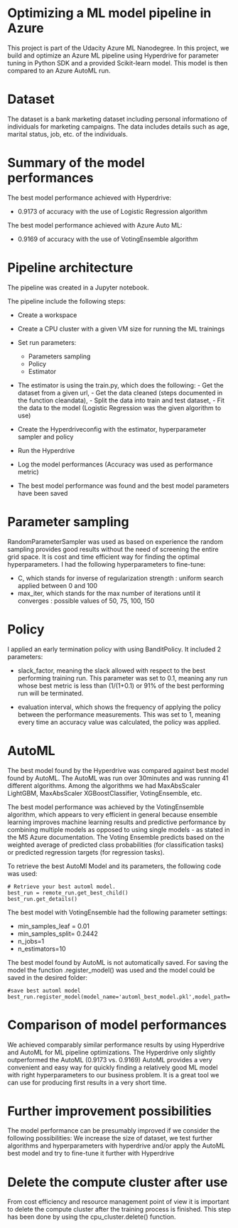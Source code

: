 # Optimizing a ML model pipeline in Azure

This project is part of the Udacity Azure ML Nanodegree. 
In this project, we build and optimize an Azure ML pipeline using Hyperdrive for parameter tuning in Python SDK and a provided Scikit-learn model. 
This model is then compared to an Azure AutoML run.

# Dataset

The dataset is a bank marketing dataset including personal informationo of individuals for marketing campaigns.
The data includes details such as age, marital status, job, etc. of the individuals.

# Summary of the model performances

The best model performance achieved with Hyperdrive: 
  - 0.9173 of accuracy with the use of Logistic Regression algorithm

The best model performance achieved with Azure Auto ML:
  - 0.9169 of accuracy with the use of VotingEnsemble algorithm

# Pipeline architecture
The pipeline was created in a Jupyter notebook.

The pipeline include the following steps:
- Create a workspace
- Create a CPU cluster with a given VM size for running the ML trainings
- Set run parameters:
  - Parameters sampling
  - Policy
  - Estimator
  
- The estimator is using the train.py, which does the following:
      - Get the dataset from a given url,
      - Get the data cleaned (steps documented in the function cleandata),
      - Split the data into train and test dataset,
      - Fit the data to the model (Logistic Regression was the given algorithm to use)
      
- Create the Hyperdriveconfig with the estimator, hyperparameter sampler and policy
- Run the Hyperdrive
- Log the model performances (Accuracy was used as performance metric)
- The best model performance was found and the best model parameters have been saved


# Parameter sampling

RandomParameterSampler was used as based on experience the random sampling provides good results without the need of screening the entire grid space.
It is cost and time efficient way for finding the optimal hyperparameters.
I had the following hyperparameters to fine-tune: 
- C, which stands for inverse of regularization strength : uniform search applied between 0 and 100
- max_iter, which stands for the max number of iterations until it converges : possible values of 50, 75, 100, 150

# Policy

I applied an early termination policy with using BanditPolicy.
It included 2 parameters:
- slack_factor, meaning the slack allowed with respect to the best performing training run. This parameter was set to 0.1, meaning any run whose best metric is less than (1/(1+0.1) or 91% of the best performing run will be terminated.

- evaluation interval, which shows the frequency of applying the policy between the performance measurements. This was set to 1, meaning every time an accuracy value was calculated, the policy was applied.

# AutoML

The best model found by the Hyperdrive was compared against best model found by AutoML.
The AutoML was run over 30minutes and was running 41 different algorithms.
Among the algorithms we had MaxAbsScaler LightGBM, MaxAbsScaler XGBoostClassifier, VotingEnsemble, etc.

The best model performance was achieved by the VotingEnsemble algorithm, which appears to very efficient in general because ensemble learning improves machine learning results and predictive performance by combining multiple models as opposed to using single models - as stated in the MS Azure documentation.
The Voting Ensemble predicts based on the weighted average of predicted class probabilities (for classification tasks) or predicted regression targets (for regression tasks).

To retrieve the best AutoMl Model and its parameters, the following code was used:

    # Retrieve your best automl model.
    best_run = remote_run.get_best_child()
    best_run.get_details()

The best model with VotingEnsemble had the following parameter settings:
- min_samples_leaf = 0.01
- min_samples_split= 0.2442
- n_jobs=1
- n_estimators=10

The best model found by AutoML is not automatically saved. For saving the model the function .register_model() was used and the model could be saved in the desired folder:

    #save best automl model
    best_run.register_model(model_name='automl_best_model.pkl',model_path='outputs/')


# Comparison of model performances

We achieved comparably similar performance results by using Hyperdrive and AutoML for ML pipeline optimizations.
The Hyperdrive only slightly outperformed the AutoML (0.9173 vs. 0.9169)
AutoML provides a very convenient and easy way for quickly finding a relatively good ML model with right hyperparameters to our business problem. 
It is a great tool we can use for producing first results in a very short time.


# Further improvement possibilities

The model performance can be presumably improved if we consider the following possibilities:
We increase the size of dataset, we test further algorithms and hyperparameters with hyperdrive
and/or apply the AutoML best model and try to fine-tune it further with Hyperdrive

# Delete the compute cluster after use
From cost efficiency and resource management point of view it is important to delete the compute cluster after the training process is finished.
This step has been done by using the cpu_cluster.delete() function.






























